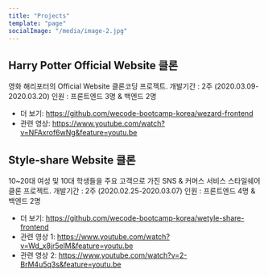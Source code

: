 ```yaml
---
title: "Projects"
template: "page"
socialImage: "/media/image-2.jpg"
---
```


## Harry Potter Official Website 클론

영화 해리포터의 Official Website 클론코딩 프로젝트.
개발기간 : 2주 (2020.03.09-2020.03.20)
인원 : 프론트엔드 3명 & 백엔드 2명

- 더 보기: https://github.com/wecode-bootcamp-korea/wezard-frontend
- 관련 영상: https://www.youtube.com/watch?v=NFAxrof6wNg&feature=youtu.be

## Style-share Website 클론

10~20대 여성 및 10대 학생들을 주요 고객으로 가진 SNS & 커머스 서비스 스타일쉐어 클론 프로젝트.
개발기간 : 2주 (2020.02.25-2020.03.07)
인원 : 프론트엔드 4명 & 백엔드 2명

- 더 보기: https://github.com/wecode-bootcamp-korea/wetyle-share-frontend
- 관련 영상 1: https://www.youtube.com/watch?v=Wd_x8jr5elM&feature=youtu.be
- 관련 영상 2: https://www.youtube.com/watch?v=2-BrM4u5q3s&feature=youtu.be
